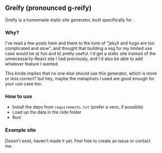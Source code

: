 ## Greify (pronounced g-reify)

Greify is a homemade static site generator, built specifically for [](https://chrisdirk.is). 

### Why?

I've read a few posts here and there to the tune of "jekyll and hugo are too complicated and slow", and thought that building a ssg for my limited use case would be a) fun and b) pretty useful. I'd get a static site instead of the unnecessarily-React site I had previously, and I'd also be able to add whatever feature I wanted. 

This kinda implies that no one else should use this generator, which is more or less correct? but hey, maybe the metaphors I used are good enough for your use case too. 

### How to use

- Install the deps from `requirements.txt` (prefer a venv, if possible)
- Load up the data in the /site folder
- Run!

### Example site

Doesn't exist, haven't made it yet. Feel free to create an issue or contact me.
